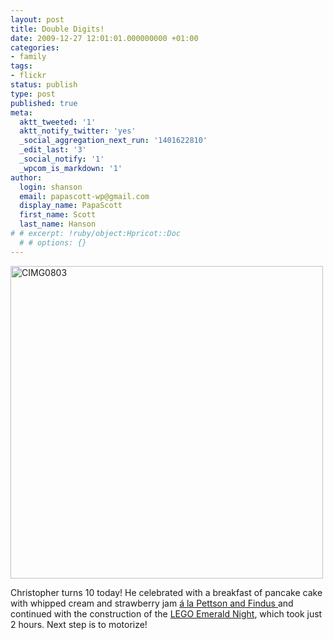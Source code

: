 ```yaml
---
layout: post
title: Double Digits!
date: 2009-12-27 12:01:01.000000000 +01:00
categories:
- family
tags:
- flickr
status: publish
type: post
published: true
meta:
  aktt_tweeted: '1'
  aktt_notify_twitter: 'yes'
  _social_aggregation_next_run: '1401622810'
  _edit_last: '3'
  _social_notify: '1'
  _wpcom_is_markdown: '1'
author:
  login: shanson
  email: papascott-wp@gmail.com
  display_name: PapaScott
  first_name: Scott
  last_name: Hanson
# # excerpt: !ruby/object:Hpricot::Doc
  # # options: {}
---
```

<p><a href="http://www.flickr.com/photos/51035717986@N01/4218675472" title="View 'CIMG0803' on Flickr.com"><img border="0" width="500" alt="CIMG0803" src="https://farm3.static.flickr.com/2716/4218675472_6e203047b0.jpg" /></a></p>
<p>Christopher turns 10 today! He celebrated with a breakfast of pancake cake with whipped cream and strawberry jam <a href="http://www.amazon.com/Pancakes-Findus-Pettson-Sven-Nordqvist/dp/190345879X/ref=sr_1_2?ie=UTF8&amp;s=books&amp;qid=1261911328&amp;sr=8-2">á la Pettson and Findus </a> and continued with the construction of the <a href="http://shop.lego.com/product/?p=10194">LEGO Emerald Night</a>, which took just 2 hours. Next step is to motorize!</p>
